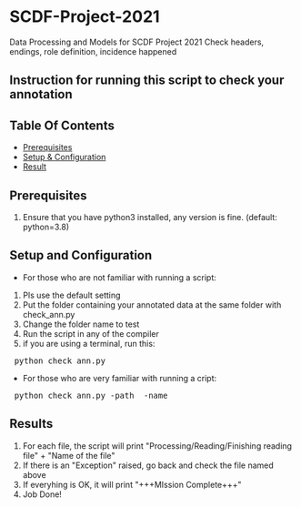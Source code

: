 # SCDF-Project-2021
Data Processing and Models for SCDF Project 2021
Check headers, endings, role definition, incidence happened


## Instruction for running this script to check your annotation
## Table Of Contents

- [Prerequisites](#prerequisites)
- [Setup & Configuration](#setup-and-configuration)
- [Result](#result)


## Prerequisites
1. Ensure that you have python3 installed, any version is fine. (default: python=3.8)

## Setup and Configuration

- For those who are not familiar with running a script:
1. Pls use the default setting
2. Put the folder containing your annotated data at the same folder with check_ann.py
3. Change the folder name to test
4. Run the script in any of the compiler
5. if you are using a terminal, run this:
<pre> python check_ann.py</pre>

- For those who are very familiar with running a cript:
<pre> python check_ann.py -path <PATH TO FILE DIRECTORY> -name <ANNOTATOR NAME> </pre>

## Results
1. For each file, the script will print "Processing/Reading/Finishing reading file" + "Name of the file"
2. If there is an "Exception" raised, go back and check the file named above
3. If everyhing is OK, it will print "+++MIssion Complete+++"
4. Job Done!






